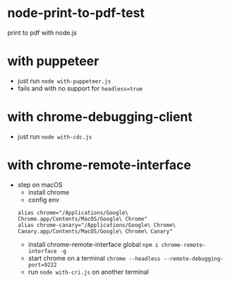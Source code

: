 # node-print-to-pdf-test
print to pdf with node.js

# with puppeteer
- just run `node with-puppeteer.js`
- fails and with no support for `headless=true` 

# with chrome-debugging-client
- just run `node with-cdc.js`

# with chrome-remote-interface
- step on macOS
    - install chrome
    - config env
    ```
  alias chrome="/Applications/Google\ Chrome.app/Contents/MacOS/Google\ Chrome"
  alias chrome-canary="/Applications/Google\ Chrome\ Canary.app/Contents/MacOS/Google\ Chrome\ Canary"
    ```
  - install chrome-remote-interface global
  `npm i chrome-remote-interface -g`
  - start chrome on a terminal
  `chrome --headless --remote-debugging-port=9222`
  - run `node with-cri.js` on another terminal  
